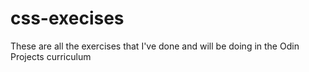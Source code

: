 # css-execises
These are all the exercises that I've done and will be doing in the Odin Projects curriculum
